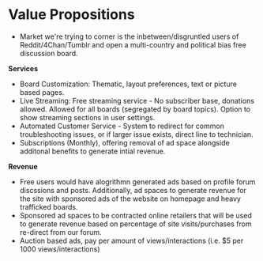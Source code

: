 # Value Propositions
* Market we're trying to corner is the inbetween/disgruntled users of Reddit/4Chan/Tumblr and open a multi-country and political bias free discussion board. <br> 

__Services__
* Board Customization: Thematic, layout preferences, text or picture based pages.
* Live Streaming: Free streaming service - No subscriber base, donations allowed. Allowed for all boards (segregated by board topics). Option to show streaming sections in user settings.
* Automated Customer Service - System to redirect for common troubleshooting issues, or if larger issue exists, direct line to technician. 
* Subscriptions (Monthly), offering removal of ad space alongside additonal benefits to generate intial revenue. 

__Revenue__
* Free users would have alogrithmn generated ads based on profile forum discssions and posts. Additionally, ad spaces to generate revenue for the site with sponsored ads of the website on homepage and heavy trafficked boards. 
* Sponsored ad spaces to be contracted online retailers that will be used to generate revenue based on percentage of site visits/purchases from re-direct from our forum. 
* Auction based ads, pay per amount of views/interactions (i.e. $5 per 1000 views/interactions)
